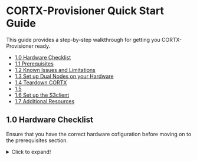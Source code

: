 # CORTX-Provisioner Quick Start Guide

This guide provides a step-by-step walkthrough for getting you CORTX-Provisioner ready.

- [1.0 Hardware Checklist](#10-Hardware-Checklist)
- [1.1 Prerequisites](#11-Prerequisites)
- [1.2 Known Issues and Limitations](#12-Known-Issues-and-Limitations)
- [1.3 Set up Dual Nodes on your Hardware](#13-Set-up-Dual-Nodes-on-your-Hardware)
- [1.4 Teardown CORTX](#14-Teardown-CORTX)
- [1.5](#15-Virtual-Machines)
- [1.6 Set up the S3client](#16-Set-up-the-S3client)
- [1.7 Additional Resources](#17-Additional-Resources)

## 1.0 Hardware Checklist

Ensure that you have the correct hardware cofiguration before moving on to the prerequisites section.

<details>
  <summary>Click to expand!</summary>
  <p>
    
* [x] Operating System: Centos 7.7.1908                                                                                                                                         

  :page_with_curl: **Notes:** 
  - Install the vanilla OS for Centos 7.7.1908 release. 
  - Ensure you have root credentials.                                      
                                
* [x] Network:                                                                                                
  
  - Single node CORTX setup: Not Applicable
  - Dual node CORTX setup: Ensure that uniform network interfaces are available on both the nodes. 
  
    **Example:** If there are eth0 and eth1 interfaces available on node1, they should be available and have the same names and properties on node2 (subnet, mtu, etc.)  

* [x] Hardware Configuration and Storage:                                                                             
  
  - Minimum 2GB space should be available under /opt/ directory or partition
  - Minimum 2 LUNs available from storage controller or 2 raw disks available locally to the system: one for metadata and one for data                                                                                                      

1. **Miscellaneous**:                                                                                                           
Connectivity to cortx-storage.colo.seagate.com                                               
Connectivity to internet to be able to download and install third party open source softwares                                                                                                                                                                                                                                                                                                                                                                                         

   Following ports needs to be opened:                                                                                                
   80 haproxy                                                                                                   
   443 haproxy                                                                                                                      
   8100 CSM                                                                                                                                                                                                                               

# Pre-setup Checklist
1. SE Linux needs to be disabled  
   Steps to disable SE Linux:  
    $ `vi /etc/selinux/config`  
    **Set SELINUX=disabled**  
    ```
    # This file controls the state of SELinux on the system.
    # SELINUX= can take one of these three values:
    #     enforcing - SELinux security policy is enforced.
    #     permissive - SELinux prints warnings instead of enforcing.
    #     disabled - No SELinux policy is loaded.
    SELINUX=disabled
    # SELINUXTYPE= can take one of three two values:
    #     targeted - Targeted processes are protected,
    #     minimum - Modification of targeted policy. Only selected processes are protected.
    #     mls - Multi Level Security protection.
    SELINUXTYPE=targeted
    ```  
    **Restart node**  
    $ `shutdown -r now`

# Controller is provisioned
1. Ensure the storage controller attached to the servers is configured correctly with pools and volumes.  
   Refer [this](Setup-Guides/Seagate-Gallium-Storage-Controller-Configuration) guide to create pools and volumes

## 1.1 Prerequisites

<details>
 <summary>Before you begin</summary>
 <p>
  
  1. Verify and ensure that the IPMI is configured and BMC IPs are assigned on both nodes.
  2. Ensure that you've installed RHEL 7.7 OS and the kernel version is 3.10.0-1062.el7.x86_64. 
  3. Run command `lsb_release -a` to verify that the LSB Module is installed.
  4. Make sure that direct network connection is established between two server nodes for private data network.   
  5. Ensure that SAS connections from controllers to servers are not cross connected.
  6. Verify that the pools and volumes are created on controller and mapped to both the servers. You can do this via controller web-interface from the *Mappings* page.  
  7. For Provisioner to deploy successfully on RHEL servers, you'll need to either enable or disable the subscription manager with standard RHEL and RHEL HA licenses. You'll need to run the CORTX prerequisite script based on the enabled or disabled licenses on your systems. If you are on a CentOS RedHat system, you can directly run the prerequisite script. 
     1. You'll need to check whether licenses are enabled on both the servers. To do that, verifying if the subscription manager is enabled by using:

         ```shell
            $ subscription-manager list | grep Status: | awk '{ print $2 }' 
            && subscription-manager status | grep "Overall Status:" | awk '{ print $3 }'
         ```
          
        **Output**
          
          ```shell
          
            Subscribed  
            Current  
          ```     
          
        - If you get the above output message, then subscription manager is enabled on your system. 
        - If you do not get the above output message, subscription manager is disabled. 
          - Run the following prerequisite script to enable the subscription manager: 
          `$ curl https://raw.githubusercontent.com/Seagate/cortx-prvsnr/Cortx-v1.0.0_Beta/cli/src/cortx-prereqs.sh?token=APVYY2OPAHDGRLHXTBK5KIC7B3DYG -o cortx-prereqs.sh; chmod a+x cortx-prereqs.sh; ./cortx-prereqs.sh --disable-sub-mgr`   
      
     2. Verify if High Availability license is enabled on your system by using:   
      
          `$ subscription-manager repos --list | grep rhel-ha-for-rhel-7-server-rpms`
          
          **Output**
          
          `Repo ID:   rhel-ha-for-rhel-7-server-rpms`
     
        - If the High Availability repository is listed in the output message above, then the High Availability license is also enabled. 
        - If you do not see the High Availability repository listed in the output message, then the High Availability license is not enabled on your system. You can do any one of the following:
          1. Get the High Availability license enabled on both nodes by your Infrastructure team.  
          2. Deploy CORTX with subscription manager disabled on both nodes.   

     3. You can deploy CORTX with or without the subscription manager. Before you deploy CORTX, ensure that: 
        1. You've installed mellanox drivers on both nodes. To install mellanox, run the CORTX prerequisite script:
           
           `curl https://raw.githubusercontent.com/Seagate/cortx-prvsnr/main/cli/src/cortx-prereqs.sh?token=APVYY2KMSGG3FJBCA73EUZC7B3BYG | bash -s`   
         - Once the Mellanox Drivers are installed, your system will reboot. 
         - If Mellanox Drivers are installed on your system already, the system will not reboot. 
        2. Seagate internal repositories are set up manually from `/etc/yum.repos.d/`.
     
        Run the CORTX prerequisite script:
         
         1. To deploy CORTX with the subscription manager enabled, use:   
             1. Navigate to [GitHub](https://github.com/Seagate/cortx-prvsnr).
             2. Select the *DEV* or *BETA* branch. For the latest code, select the *release* branch. 
             3. Click cli and navigate to src.
             4. Click cortx-prereqs.sh and view the RAW file. 
             5. Copy the token link for your Prerequisite script.   
             
                `curl https://raw.githubusercontent.com/Seagate/cortx-prvsnr/main/cli/src/cortx-prereqs.sh?token=APVYY2KMSGG3FJBCA73EUZC7B3BYG | bash -s`   

         2. To deploy CORTX with the subscription manager enabled, use:
        
            `curl https://raw.githubusercontent.com/Seagate/cortx-prvsnr/Cortx-v1.0.0_Beta/cli/src/cortx-prereqs.sh?token=APVYY2OPAHDGRLHXTBK5KIC7B3DYG -o cortx-prereqs.sh; chmod a+x cortx-prereqs.sh; ./cortx-prereqs.sh --disable-sub-mgr`   
      
         :page_with_curl: **Notes:** 
         - You'll need to generate your own tokens for Dev, Release and Beta Builds.
         - To deploy the Beta build, replace `main` with `Cortx-v1.0.0_Beta` in the token url.     

 </p>
 </details>

## 1.1 Known Issues and Limitations

Before running the commands, please go through the list of * [Known Issues for dual node setup](https://github.com/Seagate/cortx-prvsnr/wiki/deploy-eos)

 :warning: **Limitation:** Single node hardware setup is currently not supported in CORTX-Provisioner. 

## 1.2 Set up Dual Nodes on your Hardware

<details>
 <summary>Click to expand</summary>
 <p>

1. Ensure that you meet the [Prerequisites](#Prerequisites) and your systems are rebooted.  
2. Make sure that all the volumes or LUNs mapped from the storage enclosure to the servers, are visible on both the servers. 
   
   Run command: 
   
   `lsblk -S|grep SEAGATE`
   
   **Output**
    
    ```shell
    
    [root@sm10-r20 ~]# lsblk -S|grep SEAGATE
    sda  0:0:0:1    disk SEAGATE  5565             G265 sas
    sdb  0:0:0:2    disk SEAGATE  5565             G265 sas
    sdc  0:0:0:3    disk SEAGATE  5565             G265 sas
    sdd  0:0:0:4    disk SEAGATE  5565             G265 sas
    sde  0:0:0:5    disk SEAGATE  5565             G265 sas
    sdf  0:0:0:6    disk SEAGATE  5565             G265 sas
    sdg  0:0:0:7    disk SEAGATE  5565             G265 sas
    sdh  0:0:0:8    disk SEAGATE  5565             G265 sas
    sdi  0:0:1:1    disk SEAGATE  5565             G265 sas
    sdj  0:0:1:2    disk SEAGATE  5565             G265 sas
    sdk  0:0:1:3    disk SEAGATE  5565             G265 sas
    sdl  0:0:1:4    disk SEAGATE  5565             G265 sas
    sdm  0:0:1:5    disk SEAGATE  5565             G265 sas
    sdn  0:0:1:6    disk SEAGATE  5565             G265 sas
    sdo  0:0:1:7    disk SEAGATE  5565             G265 sas
    sdp  0:0:1:8    disk SEAGATE  5565             G265 sas
    [root@sm10-r20 ~]# 
    ```
    
    :page_with_curl: **Notes:** 
    - If you do not see the disk devices listed, as shown in the oputput above, please don't proceed. 
      - Try rebooting the servers and check again. 
    - If you still do not see the disks listed, contact your infrastructure team. 

3. You'll need to deploy CORTX. 
   - To auto-deploy CORTX using a single command, refer to [auto deploy Cortx](https://github.com/Seagate/cortx-prvsnr/wiki/Deployment-on-VM_Auto-Deploy).     
   - Deploy Cortx manually, refer to [Cortx setup on VM singlenode](https://github.com/Seagate/cortx-prvsnr/wiki/Cortx-setup-on-VM-singlenode). 
</p>
</details>

## 1.3 Teardown CORTX  
  
  Follow the [Teardown Guide](https://github.com/Seagate/cortx-prvsnr/wiki/Teardown-Guide) to teardown CORTX components.  

## 1.4 Virtual Machines
  
  - Know how to [Set up Cortx on a Single Node VM](https://github.com/Seagate/cortx-prvsnr/wiki/Cortx-setup-on-VM-singlenode)
  - **TODO** Add link for Dual Node VM. 
  
## 1.5 Set up the S3client   
  
  **TODO** Add link for for s3client setup document.

## 1.6 Additional Resources
  
  **TODO** Add link for CLI
